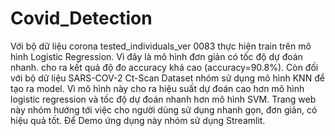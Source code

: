 # Covid_Detection
Với bộ dữ liệu corona tested_individuals_ver 0083 thực hiện train trên mô hình Logistic Regression. Vì đây là mô hình đơn giản có tốc độ dự đoán nhanh. cho ra kết quả độ đo accuracy  khá cao (accuracy=90.8%).
Còn đối với bộ dữ liệu SARS-COV-2 Ct-Scan Dataset nhóm sử dụng mô hình KNN để tạo ra model. Vì mô hình này cho ra hiệu suất dự đoán cao hơn mô hình logistic regression và tốc độ dự đoán nhanh hơn mô hình SVM.
Trang web này nhóm hướng tới việc cho người dùng sử dụng nhanh gọn, đơn giản, có hiệu quả tốt.
Để Demo ứng dụng này nhóm sử dụng Streamlit.
